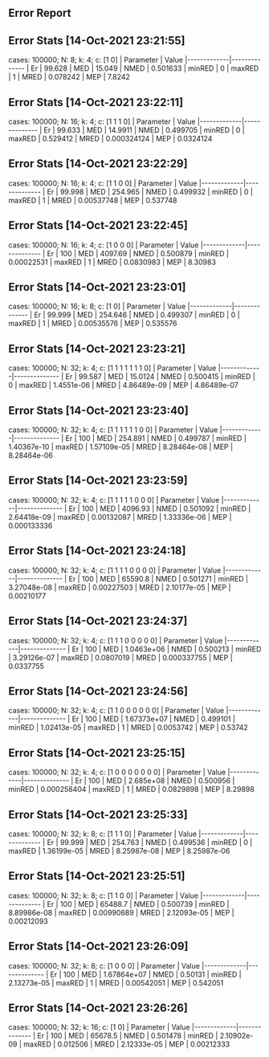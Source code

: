 ## Error Report


## Error Stats [14-Oct-2021 23:21:55] 
cases: 100000; N: 8; k: 4; c: [1 0]
| Parameter   | Value
|-------------|--------------
| Er          | 99.628 
| MED         | 15.049 
| NMED        | 0.501633 
| minRED      | 0 
| maxRED      | 1 
| MRED        | 0.078242 
| MEP         | 7.8242 

## Error Stats [14-Oct-2021 23:22:11] 
cases: 100000; N: 16; k: 4; c: [1 1 1 0]
| Parameter   | Value
|-------------|--------------
| Er          | 99.633 
| MED         | 14.9911 
| NMED        | 0.499705 
| minRED      | 0 
| maxRED      | 0.529412 
| MRED        | 0.000324124 
| MEP         | 0.0324124 

## Error Stats [14-Oct-2021 23:22:29] 
cases: 100000; N: 16; k: 4; c: [1 1 0 0]
| Parameter   | Value
|-------------|--------------
| Er          | 99.998 
| MED         | 254.965 
| NMED        | 0.499932 
| minRED      | 0 
| maxRED      | 1 
| MRED        | 0.00537748 
| MEP         | 0.537748 

## Error Stats [14-Oct-2021 23:22:45] 
cases: 100000; N: 16; k: 4; c: [1 0 0 0]
| Parameter   | Value
|-------------|--------------
| Er          | 100 
| MED         | 4097.69 
| NMED        | 0.500879 
| minRED      | 0.00022531 
| maxRED      | 1 
| MRED        | 0.0830983 
| MEP         | 8.30983 

## Error Stats [14-Oct-2021 23:23:01] 
cases: 100000; N: 16; k: 8; c: [1 0]
| Parameter   | Value
|-------------|--------------
| Er          | 99.999 
| MED         | 254.646 
| NMED        | 0.499307 
| minRED      | 0 
| maxRED      | 1 
| MRED        | 0.00535576 
| MEP         | 0.535576 

## Error Stats [14-Oct-2021 23:23:21] 
cases: 100000; N: 32; k: 4; c: [1 1 1 1 1 1 1 0]
| Parameter   | Value
|-------------|--------------
| Er          | 99.587 
| MED         | 15.0124 
| NMED        | 0.500415 
| minRED      | 0 
| maxRED      | 1.4551e-06 
| MRED        | 4.86489e-09 
| MEP         | 4.86489e-07 

## Error Stats [14-Oct-2021 23:23:40] 
cases: 100000; N: 32; k: 4; c: [1 1 1 1 1 1 0 0]
| Parameter   | Value
|-------------|--------------
| Er          | 100 
| MED         | 254.891 
| NMED        | 0.499787 
| minRED      | 1.40367e-10 
| maxRED      | 1.57109e-05 
| MRED        | 8.28464e-08 
| MEP         | 8.28464e-06 

## Error Stats [14-Oct-2021 23:23:59] 
cases: 100000; N: 32; k: 4; c: [1 1 1 1 1 0 0 0]
| Parameter   | Value
|-------------|--------------
| Er          | 100 
| MED         | 4096.93 
| NMED        | 0.501092 
| minRED      | 2.64418e-09 
| maxRED      | 0.00132087 
| MRED        | 1.33336e-06 
| MEP         | 0.000133336 

## Error Stats [14-Oct-2021 23:24:18] 
cases: 100000; N: 32; k: 4; c: [1 1 1 1 0 0 0 0]
| Parameter   | Value
|-------------|--------------
| Er          | 100 
| MED         | 65590.8 
| NMED        | 0.501271 
| minRED      | 3.27048e-08 
| maxRED      | 0.00227503 
| MRED        | 2.10177e-05 
| MEP         | 0.00210177 

## Error Stats [14-Oct-2021 23:24:37] 
cases: 100000; N: 32; k: 4; c: [1 1 1 0 0 0 0 0]
| Parameter   | Value
|-------------|--------------
| Er          | 100 
| MED         | 1.0463e+06 
| NMED        | 0.500213 
| minRED      | 3.29126e-07 
| maxRED      | 0.0807019 
| MRED        | 0.000337755 
| MEP         | 0.0337755 

## Error Stats [14-Oct-2021 23:24:56] 
cases: 100000; N: 32; k: 4; c: [1 1 0 0 0 0 0 0]
| Parameter   | Value
|-------------|--------------
| Er          | 100 
| MED         | 1.67373e+07 
| NMED        | 0.499101 
| minRED      | 1.02413e-05 
| maxRED      | 1 
| MRED        | 0.0053742 
| MEP         | 0.53742 

## Error Stats [14-Oct-2021 23:25:15] 
cases: 100000; N: 32; k: 4; c: [1 0 0 0 0 0 0 0]
| Parameter   | Value
|-------------|--------------
| Er          | 100 
| MED         | 2.685e+08 
| NMED        | 0.500956 
| minRED      | 0.000258404 
| maxRED      | 1 
| MRED        | 0.0829898 
| MEP         | 8.29898 

## Error Stats [14-Oct-2021 23:25:33] 
cases: 100000; N: 32; k: 8; c: [1 1 1 0]
| Parameter   | Value
|-------------|--------------
| Er          | 99.999 
| MED         | 254.763 
| NMED        | 0.499536 
| minRED      | 0 
| maxRED      | 1.36199e-05 
| MRED        | 8.25987e-08 
| MEP         | 8.25987e-06 

## Error Stats [14-Oct-2021 23:25:51] 
cases: 100000; N: 32; k: 8; c: [1 1 0 0]
| Parameter   | Value
|-------------|--------------
| Er          | 100 
| MED         | 65488.7 
| NMED        | 0.500739 
| minRED      | 8.89986e-08 
| maxRED      | 0.00990689 
| MRED        | 2.12093e-05 
| MEP         | 0.00212093 

## Error Stats [14-Oct-2021 23:26:09] 
cases: 100000; N: 32; k: 8; c: [1 0 0 0]
| Parameter   | Value
|-------------|--------------
| Er          | 100 
| MED         | 1.67864e+07 
| NMED        | 0.50131 
| minRED      | 2.13273e-05 
| maxRED      | 1 
| MRED        | 0.00542051 
| MEP         | 0.542051 

## Error Stats [14-Oct-2021 23:26:26] 
cases: 100000; N: 32; k: 16; c: [1 0]
| Parameter   | Value
|-------------|--------------
| Er          | 100 
| MED         | 65678.5 
| NMED        | 0.501478 
| minRED      | 2.10902e-09 
| maxRED      | 0.012506 
| MRED        | 2.12333e-05 
| MEP         | 0.00212333 

